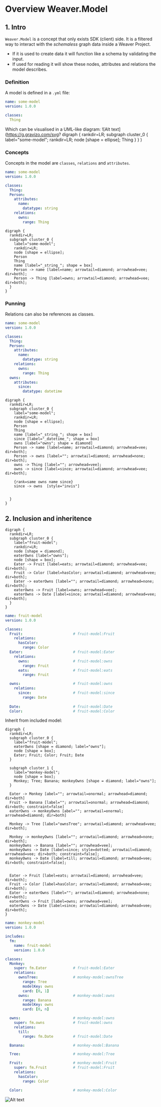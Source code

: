 # Overview Weaver.Model

## 1. Intro
`Weaver.Model` is a concept that only exists SDK (client) side. It is a filtered way to interact with the *schemaless* graph data inside a Weaver Project.
- If it is used to create data it will function like a schema by validating the input.
- If used for reading it will show these nodes, attributes and relations the model describes.

### Definition

A model is defined in a `.yml` file:
```yaml
name: some-model
version: 1.0.0

classes:
  Thing
```

Which can be visualised in a UML-like diagram:
![Alt text](https://g.gravizo.com/svg?
  digraph {
		rankdir=LR;
		subgraph cluster_0 {
			label="some-model";
			rankdir=LR;
			node [shape = ellipse];
			Thing
		}
	}
)




### Concepts

Concepts in the model are `classes`, `relations` and `attributes`. 
```yaml
name: some-model
version: 1.0.0

classes:
  Thing:
  Person:
    attributes:
      name:
        datatype: string
    relations:
      owns:
        range: Thing
```

```graphviz
digraph {
  rankdir=LR;
  subgraph cluster_0 {
    label="some-model";
    rankdir=LR;
    node [shape = ellipse];
    Person
    Thing
    name [label="_string_"; shape = box]
    Person -> name [label=name; arrowtail=diamond; arrowhead=vee; dir=both];
    Person -> Thing [label=owns; arrowtail=diamond; arrowhead=vee; dir=both];
  }
}
```

### Punning

Relations can also be references as classes.
```yaml
name: some-model
version: 1.0.0

classes:
  Thing:
  Person:
    attributes:
      name:
        datatype: string
    relations:
      owns:
        range: Thing
  owns:
    attributes:
      since: 
        datatype: datetime
```

```graphviz
digraph {
  rankdir=LR;
  subgraph cluster_0 {
    label="some-model";
    rankdir=LR;
    node [shape = ellipse];
    Person
    Thing
    name [label="_string_"; shape = box]
    since [label="_datetime_"; shape = box]
    owns [label="owns"; shape = diamond]
    Person -> name [label=name; arrowtail=diamond; arrowhead=vee; dir=both];
    Person -> owns [label=""; arrowtail=diamond; arrowhead=none; dir=both];
    owns -> Thing [label=""; arrowhead=vee];
    owns -> since [label=since; arrowtail=diamond; arrowhead=vee; dir=both];

    {rank=same owns name since}
    since -> owns  [style="invis"]


  }
}
```

## 2. Inclusion and inheritence
```graphviz
digraph {
  rankdir=LR;
  subgraph cluster_0 {
    label="fruit-model";
    rankdir=LR;
    node [shape = diamond];
    eaterOwns [label="owns"];
    node [shape = box];
    Eater -> Fruit [label=eats; arrowtail=diamond; arrowhead=vee; dir=both];
    Fruit -> Color [label=hasColor; arrowtail=diamond; arrowhead=vee; dir=both];
    Eater -> eaterOwns [label=""; arrowtail=diamond; arrowhead=none; dir=both];
    eaterOwns -> Fruit [label=owns; arrowhead=vee];
    eaterOwns -> Date [label=since; arrowtail=diamond; arrowhead=vee; dir=both];
  }
}
```

```yaml
name: fruit-model
version: 1.0.0

classes:
  Fruit:                       # fruit-model:Fruit
    relations:
      hasColor:
        range: Color
  Eater:                       # fruit-model:Eater
    relations:
      owns:                    # fruit-model:owns
        range: Fruit 
      eats:                    # fruit-model:eats
        range: Fruit 

  owns:                        # fruit-model:owns
    relations:
      since:                   # fruit-model:since
        range: Date 
  
  Date:                        # fruit-model:Date
  Color:                       # fruit-model:Color
```


Inherit from included model:
```graphviz
digraph {
  rankdir=LR;
  subgraph cluster_0 {
    label="fruit-model";
    eaterOwns [shape = diamond; label="owns"];
    node [shape = box];
    Eater; Fruit; Color; Fruit; Date
  }
  
  subgraph cluster_1 {
    label="monkey-model";
    node [shape = box];
    Monkey; Tree; Banana; monkeyOwns [shape = diamond; label="owns"];
  }

  Eater -> Monkey [abel=""; arrowtail=onormal; arrowhead=diamond; dir=both]
  Fruit -> Banana [label=""; arrowtail=onormal; arrowhead=diamond; dir=both; constraint=false]
  eaterOwns -> monkeyOwns [abel=""; arrowtail=onormal; arrowhead=diamond; dir=both]

  Monkey -> Tree [label="ownsTree"; arrowtail=diamond; arrowhead=vee; dir=both];

  Monkey -> monkeyOwns [label=""; arrowtail=diamond; arrowhead=none; dir=both];
  monkeyOwns -> Banana [label=""; arrowhead=vee];
  monkeyOwns -> Date [label=since; style=dotted; arrowtail=diamond; arrowhead=vee; dir=both; constraint=false];
  monkeyOwns -> Date [label=till; arrowtail=diamond; arrowhead=vee; dir=both; constraint=false];


  Eater -> Fruit [label=eats; arrowtail=diamond; arrowhead=vee; dir=both];
  Fruit -> Color [label=hasColor; arrowtail=diamond; arrowhead=vee; dir=both];
  Eater -> eaterOwns [label=""; arrowtail=diamond; arrowhead=none; dir=both];
  eaterOwns -> Fruit [label=owns; arrowhead=vee];
  eaterOwns -> Date [label=since; arrowtail=diamond; arrowhead=vee; dir=both];
}
```

```yaml
name: monkey-model
version: 1.0.0

includes:
  fm:
    name: fruit-model
    version: 1.0.0

classes:
  Monkey:
    super: fm.Eater            # fruit-model:Eater
    relations:
      ownsTree:                # monkey-model:ownsTree
        range: Tree
        modelKey: owns
        card: [0, 1]
      owns:                    # monkey-model:owns
        range: Banana
        modelKey: owns
        card: [0, n]

  owns:                        # monkey-model:owns
    super: fm.owns             # fruit-model:owns
    relations:
      till:
        range: fm.Date         # fruit-model:Date

  Banana:                      # monkey-model:Banana

  Tree:                        # monkey-model:Tree

  Fruit:                       # monkey-model:Fruit
    super: fm.Fruit            # fruit-model:Fruit
    relations:
      hasColor:
        range: Color

  Color:                       # monkey-model:Color

```




![Alt text](https://g.gravizo.com/source/custom_mark10?https%3A%2F%2Fraw.githubusercontent.com%2FTLmaK0%2Fgravizo%2Fmaster%2FREADME.md)
